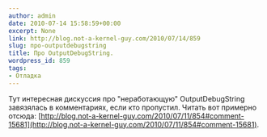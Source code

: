 ```yaml
---
author: admin
date: 2010-07-14 15:58:59+00:00
excerpt: None
link: http://blog.not-a-kernel-guy.com/2010/07/14/859
slug: про-outputdebugstring
title: Про OutputDebugString.
wordpress_id: 859
tags:
- Отладка
---
```


Тут интересная дискуссия про "неработающую" OutputDebugString завязялась в комментариях, если кто пропустил. Читать вот примерно отсюда: [http://blog.not-a-kernel-guy.com/2010/07/11/854#comment-15681](http://blog.not-a-kernel-guy.com/2010/07/11/854#comment-15681).
